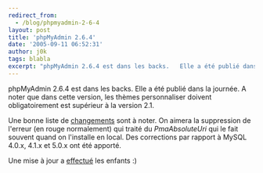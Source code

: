 ```yaml
---
redirect_from:
  - /blog/phpmyadmin-2-6-4
layout: post
title: 'phpMyAdmin 2.6.4'
date: '2005-09-11 06:52:31'
author: j0k
tags: blabla
excerpt: "phpMyAdmin 2.6.4 est dans les backs.   Elle a été publié dans la journée. A noter que dans cette version, les thèmes personnaliser doivent obligatoirement est supérieur à la version 2.1.  \n  \nUne bonne liste de [changements](http://www.phpmyadmin.net/home_page/downloads.php?relnotes=0) sont à noter. On aimera la suppression de l'erreur (en rouge      …"
---
```


phpMyAdmin 2.6.4 est dans les backs.   Elle a été publié dans la journée. A noter que dans cette version, les thèmes personnaliser doivent obligatoirement est supérieur à la version 2.1.

Une bonne liste de [changements](http://www.phpmyadmin.net/home_page/downloads.php?relnotes=0) sont à noter. On aimera la suppression de l'erreur (en rouge normalement) qui traité du *PmaAbsoluteUri* qui le fait souvent quand on l'installe en local. Des corrections par rapport à MySQL 4.0.x, 4.1.x et 5.0.x ont été apporté.

Une mise à jour a [effectué](http://www.phpmyadmin.net/home_page/downloads.php#2.6.4) les enfants :)
